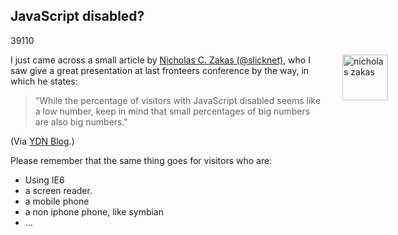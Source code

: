 <article><h2>JavaScript disabled?</h2><time><span class="day">3</span><span class="month">9</span><span class="year">110</span></time><p><img style="float: right; margin-right: -100px;" title="Zakas_3244_bigger.jpg" src="http://wnas.nl/user/files/zakas_3244_bigger_20101013071448.jpg" border="0" alt="nicholas zakas" width="73" height="73" />I just came across a small article by <a href="http://twitter.com/@slicknet">Nicholas C. Zakas (@slicknet)</a>, who I saw give a great presentation at last fronteers conference by the way, in which he states:</p><blockquote><p>"While the percentage of visitors with JavaScript disabled seems like a low number, keep in mind that small percentages of big numbers are also big numbers."</p></blockquote><p>(Via <a href="http://developer.yahoo.com/blogs/ydn/posts/2010/10/how-many-users-have-javascript-disabled/">YDN Blog</a>.)</p><p>Please remember that the same thing goes for visitors who are:</p><ul><li>Using IE6</li><li>a screen reader.</li><li>a mobile phone</li><li>a non iphone phone, like symbian</li><li>...</li></ul></article>